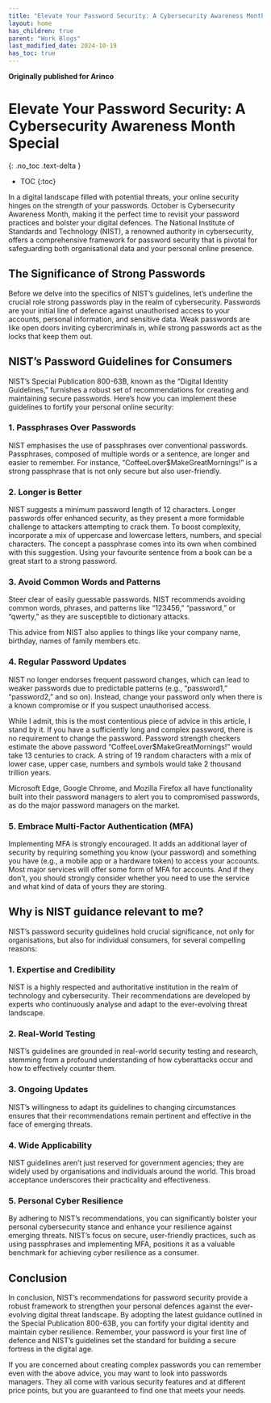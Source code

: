 ```yaml
---
title: "Elevate Your Password Security: A Cybersecurity Awareness Month Special"
layout: home
has_children: true
parent: "Work Blogs" 
last_modified_date: 2024-10-19
has_toc: true
---
```


**Originally published for Arinco**

# Elevate Your Password Security: A Cybersecurity Awareness Month Special
{: .no_toc .text-delta }
- TOC
{:toc}

In a digital landscape filled with potential threats, your online security hinges on the strength of your passwords. October is Cybersecurity Awareness Month, making it the perfect time to revisit your password practices and bolster your digital defences. The National Institute of Standards and Technology (NIST), a renowned authority in cybersecurity, offers a comprehensive framework for password security that is pivotal for safeguarding both organisational data and your personal online presence.

## The Significance of Strong Passwords

Before we delve into the specifics of NIST’s guidelines, let’s underline the crucial role strong passwords play in the realm of cybersecurity. Passwords are your initial line of defence against unauthorised access to your accounts, personal information, and sensitive data. Weak passwords are like open doors inviting cybercriminals in, while strong passwords act as the locks that keep them out.

## NIST’s Password Guidelines for Consumers

NIST’s Special Publication 800-63B, known as the “Digital Identity Guidelines,” furnishes a robust set of recommendations for creating and maintaining secure passwords. Here’s how you can implement these guidelines to fortify your personal online security:

### 1. Passphrases Over Passwords

NIST emphasises the use of passphrases over conventional passwords. Passphrases, composed of multiple words or a sentence, are longer and easier to remember. For instance, “CoffeeLover$MakeGreatMornings!” is a strong passphrase that is not only secure but also user-friendly.

### 2. Longer is Better

NIST suggests a minimum password length of 12 characters. Longer passwords offer enhanced security, as they present a more formidable challenge to attackers attempting to crack them. To boost complexity, incorporate a mix of uppercase and lowercase letters, numbers, and special characters. The concept a passphrase comes into its own when combined with this suggestion. Using your favourite sentence from a book can be a great start to a strong password.

### 3. Avoid Common Words and Patterns

Steer clear of easily guessable passwords. NIST recommends avoiding common words, phrases, and patterns like “123456,” “password,” or “qwerty,” as they are susceptible to dictionary attacks.

This advice from NIST also applies to things like your company name, birthday, names of family members etc.

### 4. Regular Password Updates

NIST no longer endorses frequent password changes, which can lead to weaker passwords due to predictable patterns (e.g., “password1,” “password2,” and so on). Instead, change your password only when there is a known compromise or if you suspect unauthorised access.

While I admit, this is the most contentious piece of advice in this article, I stand by it. If you have a sufficiently long and complex password, there is no requirement to change the password. Password strength checkers estimate the above password “CoffeeLover$MakeGreatMornings!” would take 13 centuries to crack. A string of 19 random characters with a mix of lower case, upper case, numbers and symbols would take 2 thousand trillion years.

Microsoft Edge, Google Chrome, and Mozilla Firefox all have functionality built into their password managers to alert you to compromised passwords, as do the major password managers on the market.

### 5. Embrace Multi-Factor Authentication (MFA)

Implementing MFA is strongly encouraged. It adds an additional layer of security by requiring something you know (your password) and something you have (e.g., a mobile app or a hardware token) to access your accounts. Most major services will offer some form of MFA for accounts. And if they don’t, you should strongly consider whether you need to use the service and what kind of data of yours they are storing.

## Why is NIST guidance relevant to me?

NIST’s password security guidelines hold crucial significance, not only for organisations, but also for individual consumers, for several compelling reasons:

### 1. Expertise and Credibility

NIST is a highly respected and authoritative institution in the realm of technology and cybersecurity. Their recommendations are developed by experts who continuously analyse and adapt to the ever-evolving threat landscape.

### 2. Real-World Testing

NIST’s guidelines are grounded in real-world security testing and research, stemming from a profound understanding of how cyberattacks occur and how to effectively counter them.

### 3. Ongoing Updates

NIST’s willingness to adapt its guidelines to changing circumstances ensures that their recommendations remain pertinent and effective in the face of emerging threats.

### 4. Wide Applicability

NIST guidelines aren’t just reserved for government agencies; they are widely used by organisations and individuals around the world. This broad acceptance underscores their practicality and effectiveness.

### 5. Personal Cyber Resilience

By adhering to NIST’s recommendations, you can significantly bolster your personal cybersecurity stance and enhance your resilience against emerging threats. NIST’s focus on secure, user-friendly practices, such as using passphrases and implementing MFA, positions it as a valuable benchmark for achieving cyber resilience as a consumer.

## Conclusion

In conclusion, NIST’s recommendations for password security provide a robust framework to strengthen your personal defences against the ever-evolving digital threat landscape. By adopting the latest guidance outlined in the Special Publication 800-63B, you can fortify your digital identity and maintain cyber resilience. Remember, your password is your first line of defence and NIST’s guidelines set the standard for building a secure fortress in the digital age.

If you are concerned about creating complex passwords you can remember even with the above advice, you may want to look into passwords managers. They all come with various security features and at different price points, but you are guaranteed to find one that meets your needs.